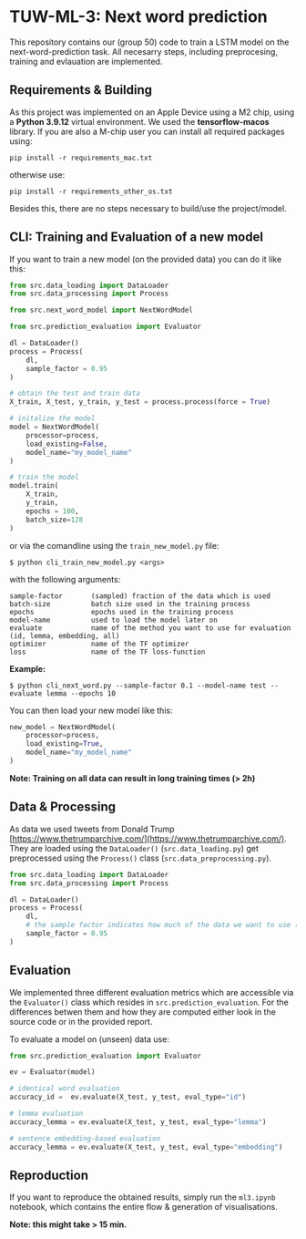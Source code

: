 # TUW-ML-3: Next word prediction

This repository contains our (group 50) code to train a LSTM model on the next-word-prediction task. 
All necesarry steps, including preprocesing, training and evlauation are implemented.

## Requirements & Building
As this project was implemented on an Apple Device using a M2 chip, using a **Python 3.9.12** virtual environment.
We used the **tensorflow-macos** library. If you are also a M-chip user you can install all required packages using:

```pip install -r requirements_mac.txt```

otherwise use:

```pip install -r requirements_other_os.txt```

Besides this, there are no steps necessary to build/use the project/model.

## CLI: Training and Evaluation of a new model
If you want to train a new model (on the provided data) you can do it like this:
```python
from src.data_loading import DataLoader
from src.data_processing import Process

from src.next_word_model import NextWordModel

from src.prediction_evaluation import Evaluator

dl = DataLoader()
process = Process(
    dl,
    sample_factor = 0.95
)

# obtain the test and train data
X_train, X_test, y_train, y_test = process.process(force = True)

# initalize the model
model = NextWordModel(
    processor=process,
    load_existing=False,
    model_name="my_model_name"
)

# train the model
model.train(
    X_train, 
    y_train, 
    epochs = 100, 
    batch_size=128    
)
```

or via the comandline using the `train_new_model.py` file:
```
$ python cli_train_new_model.py <args>
```
with the following arguments:
```
sample-factor       (sampled) fraction of the data which is used
batch-size          batch size used in the training process
epochs              epochs used in the training process
model-name          used to load the model later on
evaluate            name of the method you want to use for evaluation (id, lemma, embedding, all)
optimizer           name of the TF optimizer
loss                name of the TF loss-function
```    

**Example:**
```
$ python cli_next_word.py --sample-factor 0.1 --model-name test --evaluate lemma --epochs 10    
```

You can then load your new model like this:
```python
new_model = NextWordModel(
    processor=process,
    load_existing=True,
    model_name="my_model_name"
)
```

**Note: Training on all data can result in long training times (> 2h)**

## Data & Processing
As data we used tweets from Donald Trump [https://www.thetrumparchive.com/](https://www.thetrumparchive.com/).
They are loaded using the `DataLoader()` (`src.data_loading.py`) get preprocessed using the `Process()` class (`src.data_preprocessing.py`).

```python
from src.data_loading import DataLoader
from src.data_processing import Process

dl = DataLoader()
process = Process(
    dl,
    # the sample factor indicates how much of the data we want to use (can be used to obtain smaller models)
    sample_factor = 0.95    
)
```

## Evaluation
We implemented three different evaluation metrics which are accessible via the `Evaluator()` class which resides in `src.prediction_evaluation`.
For the differences betwen them and how they are computed either look in the source code or in the provided report.

To evaluate a model on (unseen) data use:
```python
from src.prediction_evaluation import Evaluator

ev = Evaluator(model)

# identical word evaluation
accuracy_id =  ev.evaluate(X_test, y_test, eval_type="id")

# lemma evaluation
accuracy_lemma = ev.evaluate(X_test, y_test, eval_type="lemma")

# sentence embedding-based evaluation
accuracy_lemma = ev.evaluate(X_test, y_test, eval_type="embedding")
```

## Reproduction
If you want to reproduce the obtained results, simply run the `ml3.ipynb` notebook, which contains the entire flow & generation of visualisations.

**Note: this might take > 15 min.**

